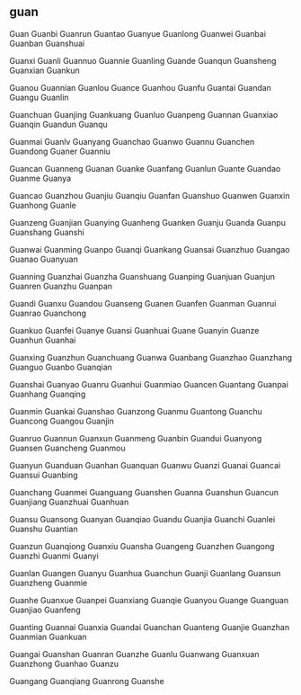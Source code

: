 guan
---

Guan Guanbi Guanrun Guantao Guanyue Guanlong Guanwei Guanbai Guanban Guanshuai

Guanxi Guanli Guannuo Guannie Guanling Guande Guanqun Guansheng Guanxian Guankun

Guanou Guannian Guanlou Guance Guanhou Guanfu Guantai Guandan Guangu Guanlin

Guanchuan Guanjing Guankuang Guanluo Guanpeng Guannan Guanxiao Guanqin Guandun Guanqu

Guanmai Guanlv Guanyang Guanchao Guanwo Guannu Guanchen Guandong Guaner Guanniu

Guancan Guanneng Guanan Guanke Guanfang Guanlun Guante Guandao Guanme Guanya

Guancao Guanzhou Guanjiu Guanqiu Guanfan Guanshuo Guanwen Guanxin Guanhong Guanle

Guanzeng Guanjian Guanying Guanheng Guanken Guanju Guanda Guanpu Guanshang Guanshi

Guanwai Guanming Guanpo Guanqi Guankang Guansai Guanzhuo Guangao Guanao Guanyuan

Guanning Guanzhai Guanzha Guanshuang Guanping Guanjuan Guanjun Guanren Guanzhu Guanpan

Guandi Guanxu Guandou Guanseng Guanen Guanfen Guanman Guanrui Guanrao Guanchong

Guankuo Guanfei Guanye Guansi Guanhuai Guane Guanyin Guanze Guanhun Guanhai

Guanxing Guanzhun Guanchuang Guanwa Guanbang Guanzhao Guanzhang Guanguo Guanbo   Guanqian

Guanshai Guanyao Guanru Guanhui Guanmiao Guancen Guantang Guanpai Guanhang Guanqing

Guanmin Guankai Guanshao Guanzong Guanmu Guantong Guanchu Guancong Guangou Guanjin

Guanruo Guannun Guanxun Guanmeng Guanbin Guandui Guanyong Guansen Guancheng Guanmou

Guanyun Guanduan Guanhan Guanquan Guanwu Guanzi Guanai Guancai Guansui Guanbing

Guanchang Guanmei Guanguang Guanshen Guanna Guanshun Guancun Guanjiang Guanzhuai Guanhuan

Guansu Guansong Guanyan Guanqiao Guandu Guanjia Guanchi Guanlei Guanshu Guantian

Guanzun Guanqiong Guanxiu Guansha Guangeng Guanzhen Guangong Guanzhi Guanmi Guanyi

Guanlan Guangen Guanyu Guanhua Guanchun Guanji Guanlang Guansun Guanzheng Guanmie

Guanhe Guanxue Guanpei Guanxiang Guanqie Guanyou Guange Guanguan Guanjiao Guanfeng

Guanting Guannai Guanxia Guandai Guanchan Guanteng Guanjie Guanzhan Guanmian Guankuan

Guangai Guanshan Guanran Guanzhe Guanlu Guanwang Guanxuan Guanzhong Guanhao Guanzu

Guangang Guanqiang Guanrong Guanshe 